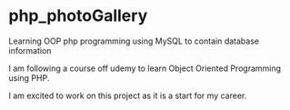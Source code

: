 # php_photoGallery
Learning OOP php programming using MySQL to contain database information

I am following a course off udemy to learn Object Oriented Programming using
PHP.

I am excited to work on this project as it is a start for my career.
